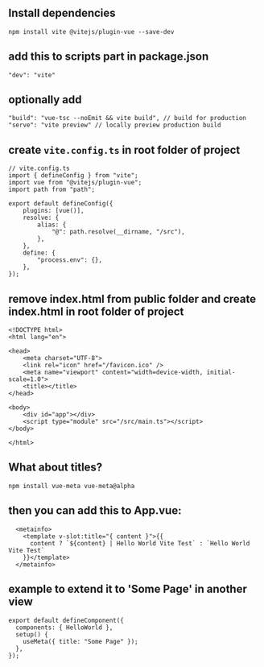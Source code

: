 ## Install dependencies
`npm install vite @vitejs/plugin-vue --save-dev`

## add this to scripts part in package.json
`"dev": "vite"`

## optionally add
`"build": "vue-tsc --noEmit && vite build", // build for production`\
`"serve": "vite preview" // locally preview production build`

## create `vite.config.ts` in root folder of project
```
// vite.config.ts
import { defineConfig } from "vite";
import vue from "@vitejs/plugin-vue";
import path from "path";

export default defineConfig({
    plugins: [vue()],
    resolve: {
        alias: {
            "@": path.resolve(__dirname, "/src"),
        },
    },
    define: {
        "process.env": {},
    },
});

```

## remove index.html from public folder and create index.html in root folder of project
```
<!DOCTYPE html>
<html lang="en">

<head>
    <meta charset="UTF-8">
    <link rel="icon" href="/favicon.ico" />
    <meta name="viewport" content="width=device-width, initial-scale=1.0">
    <title></title>
</head>

<body>
    <div id="app"></div>
    <script type="module" src="/src/main.ts"></script>
</body>

</html>
```

## What about titles?
`npm install vue-meta vue-meta@alpha`

## then you can add this to App.vue:
```
  <metainfo>
    <template v-slot:title="{ content }">{{
      content ? `${content} | Hello World Vite Test` : `Hello World Vite Test`
    }}</template>
  </metainfo>
```

## example to extend it to 'Some Page' in another view
```
export default defineComponent({
  components: { HelloWorld },
  setup() {
    useMeta({ title: "Some Page" });
  },
});
```
